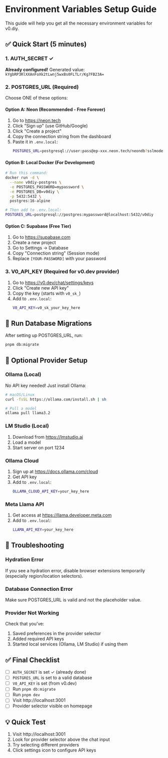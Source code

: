 # Environment Variables Setup Guide

This guide will help you get all the necessary environment variables for v0.diy.

## ✅ Quick Start (5 minutes)

### 1. AUTH_SECRET ✓
**Already configured!** Generated value: `kYgbRP3RlXXAnFoXk2tLwnj5wxBs0FLTLr/Kg7FB23A=`

### 2. POSTGRES_URL (Required)

Choose ONE of these options:

#### Option A: Neon (Recommended - Free Forever)
1. Go to https://neon.tech
2. Click "Sign up" (use GitHub/Google)
3. Click "Create a project"
4. Copy the connection string from the dashboard
5. Paste it in `.env.local`:
   ```bash
   POSTGRES_URL=postgresql://user:pass@ep-xxx.neon.tech/neondb?sslmode=require
   ```

#### Option B: Local Docker (For Development)
```bash
# Run this command:
docker run -d \
  --name v0diy-postgres \
  -e POSTGRES_PASSWORD=mypassword \
  -e POSTGRES_DB=v0diy \
  -p 5432:5432 \
  postgres:16-alpine

# Then add to .env.local:
POSTGRES_URL=postgresql://postgres:mypassword@localhost:5432/v0diy
```

#### Option C: Supabase (Free Tier)
1. Go to https://supabase.com
2. Create a new project
3. Go to Settings → Database
4. Copy "Connection string" (Session mode)
5. Replace `[YOUR-PASSWORD]` with your password

### 3. V0_API_KEY (Required for v0.dev provider)

1. Go to https://v0.dev/chat/settings/keys
2. Click "Create new API key"
3. Copy the key (starts with `v0_sk_`)
4. Add to `.env.local`:
   ```bash
   V0_API_KEY=v0_sk_your_key_here
   ```

## 🚀 Run Database Migrations

After setting up POSTGRES_URL, run:

```bash
pnpm db:migrate
```

## 🔧 Optional Provider Setup

### Ollama (Local)
No API key needed! Just install Ollama:
```bash
# macOS/Linux
curl -fsSL https://ollama.com/install.sh | sh

# Pull a model
ollama pull llama3.2
```

### LM Studio (Local)
1. Download from https://lmstudio.ai
2. Load a model
3. Start server on port 1234

### Ollama Cloud
1. Sign up at https://docs.ollama.com/cloud
2. Get API key
3. Add to `.env.local`:
   ```bash
   OLLAMA_CLOUD_API_KEY=your_key_here
   ```

### Meta Llama API
1. Get access at https://llama.developer.meta.com
2. Add to `.env.local`:
   ```bash
   LLAMA_API_KEY=your_key_here
   ```

## 🐛 Troubleshooting

### Hydration Error
If you see a hydration error, disable browser extensions temporarily (especially region/location selectors).

### Database Connection Error
Make sure POSTGRES_URL is valid and not the placeholder value.

### Provider Not Working
Check that you've:
1. Saved preferences in the provider selector
2. Added required API keys
3. Started local services (Ollama, LM Studio) if using them

## ✅ Final Checklist

- [ ] `AUTH_SECRET` is set ✓ (already done)
- [ ] `POSTGRES_URL` is set to a valid database
- [ ] `V0_API_KEY` is set (from v0.dev)
- [ ] Run `pnpm db:migrate`
- [ ] Run `pnpm dev`
- [ ] Visit http://localhost:3001
- [ ] Provider selector visible on homepage

## 💡 Quick Test

1. Visit http://localhost:3001
2. Look for provider selector above the chat input
3. Try selecting different providers
4. Click settings icon to configure API keys
